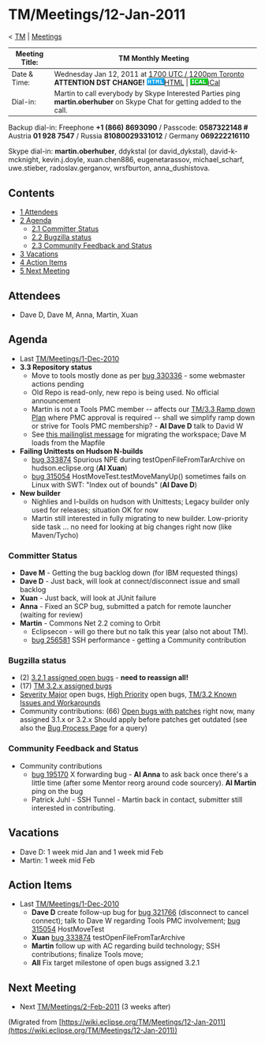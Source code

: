 

TM/Meetings/12-Jan-2011
=======================

< [TM](./TM "TM")‎ | [Meetings](./Meetings "TM/Meetings")

| Meeting Title: | **TM Monthly Meeting** |
| --- | --- |
| Date & Time: | Wednesday Jan 12, 2011 at [1700 UTC / 1200pm Toronto](http://www.timeanddate.com/worldclock/fixedtime.html?month=1&day=12&year=2011&hour=17&min=00&sec=0&p1=0) **ATTENTION DST CHANGE!**   ![Html.gif](./images/Html.gif)[HTML](http://www.google.com/calendar/embed?src=vn70im36r00qeusu8nme50cils@group.calendar.google.com&ctz=Canada/Toronto) \| ![Ical.gif](./images/Ical.gif)[iCal](http://www.google.com/calendar/ical/vn70im36r00qeusu8nme50cils@group.calendar.google.com/public/basic.ics) |
| Dial-in: | Martin to call everybody by Skype   Interested Parties ping **martin.oberhuber** on Skype Chat for getting added to the call. |

Backup dial-in: Freephone **+1 (866) 8693090** / Passcode: **0587322148 #**  
Austria **01 928 7547** / Russia **81080029331012** / Germany **069222216110**

Skype dial-in: **martin.oberhuber**, ddykstal (or david\_dykstal), david-k-mcknight, kevin.j.doyle, xuan.chen886, eugenetarassov, michael\_scharf, uwe.stieber, radoslav.gerganov, wrsfburton, anna_dushistova.  

Contents
--------

*   [1 Attendees](#Attendees)
*   [2 Agenda](#Agenda)
    *   [2.1 Committer Status](#Committer-Status)
    *   [2.2 Bugzilla status](#Bugzilla-status)
    *   [2.3 Community Feedback and Status](#Community-Feedback-and-Status)
*   [3 Vacations](#Vacations)
*   [4 Action Items](#Action-Items)
*   [5 Next Meeting](#Next-Meeting)

Attendees
---------

*   Dave D, Dave M, Anna, Martin, Xuan

  

Agenda
------

*   Last [TM/Meetings/1-Dec-2010](./1-Dec-2010 "TM/Meetings/1-Dec-2010")
*   **3.3 Repository status**
    *   Move to tools mostly done as per [bug 330336](https://bugs.eclipse.org/bugs/show_bug.cgi?id=330336) \- some webmaster actions pending
    *   Old Repo is read-only, new repo is being used. No official announcement
    *   Martin is not a Tools PMC member -- affects our [TM/3.3 Ramp down Plan](./3.3_Ramp_down_Plan "TM/3.3 Ramp down Plan") where PMC approval is required -- shall we simplify ramp down or strive for Tools PMC membership? - **AI Dave D** talk to David W
    *   See [this mailinglist message](http://dev.eclipse.org/mhonarc/lists/dsdp-tm-dev/msg02550.html) for migrating the workspace; Dave M loads from the Mapfile
*   **Failing Unittests on Hudson N-builds**
    *   [bug 333874](https://bugs.eclipse.org/bugs/show_bug.cgi?id=333874) Spurious NPE during testOpenFileFromTarArchive on hudson.eclipse.org (**AI Xuan**)
    *   [bug 315054](https://bugs.eclipse.org/bugs/show_bug.cgi?id=315054) HostMoveTest.testMoveManyUp() sometimes fails on Linux with SWT: "Index out of bounds" (**AI Dave D**)
*   **New builder**
    *   Nighlies and I-builds on hudson with Unittests; Legacy builder only used for releases; situation OK for now
    *   Martin still interested in fully migrating to new builder. Low-priority side task ... no need for looking at big changes right now (like Maven/Tycho)

### Committer Status

*   **Dave M** \- Getting the bug backlog down (for IBM requested things)
*   **Dave D** \- Just back, will look at connect/disconnect issue and small backlog
*   **Xuan** \- Just back, will look at JUnit failure
*   **Anna** \- Fixed an SCP bug, submitted a patch for remote launcher (waiting for review)
*   **Martin** \- Commons Net 2.2 coming to Orbit
    *   Eclipsecon - will go there but no talk this year (also not about TM).
    *   [bug 256581](https://bugs.eclipse.org/bugs/show_bug.cgi?id=256581) SSH performance - getting a Community contribution

### Bugzilla status

*   (2) [3.2.1 assigned open bugs](https://bugs.eclipse.org/bugs/buglist.cgi?query_format=advanced;bug_status=UNCONFIRMED;bug_status=NEW;bug_status=ASSIGNED;bug_status=REOPENED;target_milestone=3.2.1;product=Target%20Management) \- **need to reassign all!**
*   (17) [TM 3.2.x assigned bugs](https://bugs.eclipse.org/bugs/buglist.cgi?field0-0-0=target_milestone;query_format=advanced;bug_status=UNCONFIRMED;bug_status=NEW;bug_status=ASSIGNED;bug_status=REOPENED;type0-0-0=substring;value0-0-0=3.2;product=Target%20Management)
*   [Severity Major](https://bugs.eclipse.org/bugs/buglist.cgi?query_format=advanced&product=Target+Management&bug_status=UNCONFIRMED&bug_status=NEW&bug_status=ASSIGNED&bug_status=REOPENED&bug_severity=blocker&bug_severity=critical&bug_severity=major&cmdtype=doit) open bugs, [High Priority](https://bugs.eclipse.org/bugs/buglist.cgi?query_format=advanced&product=Target+Management&bug_status=UNCONFIRMED&bug_status=NEW&bug_status=ASSIGNED&bug_status=REOPENED&cmdtype=doit&field0-0-0=priority&type0-0-0=regexp&value0-0-0=P%5B12%5D&field0-0-1=bug_severity&type0-0-1=regexp&value0-0-1=blocker%7Ccritical%7Cmajor) open bugs, [TM/3.2 Known Issues and Workarounds](./3.2_Known_Issues_and_Workarounds "TM/3.2 Known Issues and Workarounds")
*   Community contributions: (66) [Open bugs with patches](https://bugs.eclipse.org/bugs/buglist.cgi?query_format=advanced&product=Target+Management&bug_status=UNCONFIRMED&bug_status=NEW&bug_status=ASSIGNED&bug_status=REOPENED&cmdtype=doit&field0-0-0=attachments.ispatch&type0-0-0=equals&value0-0-0=1) right now, many assigned 3.1.x or 3.2.x Should apply before patches get outdated (see also the [Bug Process Page](https://www.eclipse.org/dsdp/tm/development/bug_process.php) for a query)

  

### Community Feedback and Status

*   Community contributions
    *   [bug 195170](https://bugs.eclipse.org/bugs/show_bug.cgi?id=195170) X forwarding bug - **AI Anna** to ask back once there's a little time (after some Mentor reorg around code sourcery). **AI Martin** ping on the bug
    *   Patrick Juhl - SSH Tunnel - Martin back in contact, submitter still interested in contributing.

  

Vacations
---------

*   Dave D: 1 week mid Jan and 1 week mid Feb
*   Martin: 1 week mid Feb

Action Items
------------

*   Last [TM/Meetings/1-Dec-2010](./1-Dec-2010 "TM/Meetings/1-Dec-2010")
    *   **Dave D** create follow-up bug for [bug 321766](https://bugs.eclipse.org/bugs/show_bug.cgi?id=321766) (disconnect to cancel connect); talk to Dave W regarding Tools PMC involvement; [bug 315054](https://bugs.eclipse.org/bugs/show_bug.cgi?id=315054) HostMoveTest
    *   **Xuan** [bug 333874](https://bugs.eclipse.org/bugs/show_bug.cgi?id=333874) testOpenFileFromTarArchive
    *   **Martin** follow up with AC regarding build technology; SSH contributions; finalize Tools move;
    *   **All** Fix target milestone of open bugs assigned 3.2.1

  

Next Meeting
------------

*   Next [TM/Meetings/2-Feb-2011](./2-Feb-2011 "TM/Meetings/2-Feb-2011") (3 weeks after)


(Migrated from [https://wiki.eclipse.org/TM/Meetings/12-Jan-2011](https://wiki.eclipse.org/TM/Meetings/12-Jan-2011))